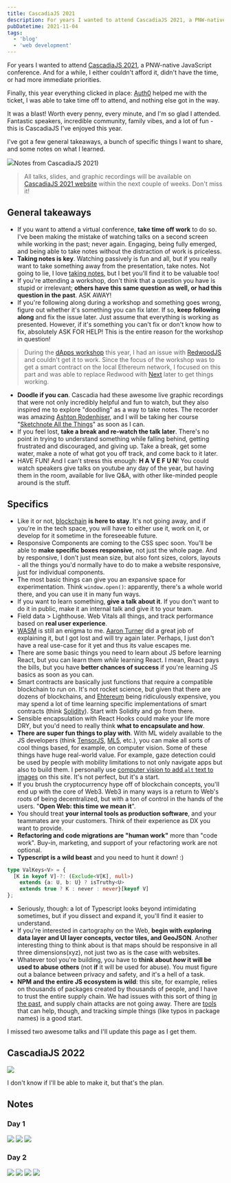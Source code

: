 ```yaml
---
title: CascadiaJS 2021
description: For years I wanted to attend CascadiaJS 2021, a PNW-native JavaScript conference. And for a while, I either couldn’t afford it, didn’t have the time, or had more immediate priorities.
pubDatetime: 2021-11-04
tags:
  - 'blog'
  - 'web development'
---
```


For years I wanted to attend [CascadiaJS 2021](https://cascadiajs.com), a PNW-native JavaScript conference. And for a while, I either couldn't afford it, didn't have the time, or had more immediate priorities.

Finally, this year everything clicked in place: [Auth0](https://auth0.com/) helped me with the ticket, I was able to take time off to attend, and nothing else got in the way.

It was a blast! Worth every penny, every minute, and I'm so glad I attended. Fantastic speakers, incredible community, family vibes, and a lot of fun - this is CascadiaJS I've enjoyed this year.

I've got a few general takeaways, a bunch of specific things I want to share, and some notes on what I learned.

![](assets/blog/posts/cascadiajs-2021/08b8509e78d22e88095a33dac1f3229dc36494ac-1086x724.avif)Notes from CascadiaJS 2021)

> All talks, slides, and graphic recordings will be available on [CascadiaJS 2021 website](https://2021.cascadiajs.com/) within the next couple of weeks. Don't miss it!

## General takeaways

- If you want to attend a virtual conference, **take time off work** to do so. I've been making the mistake of watching talks on a second screen while working in the past; never again. Engaging, being fully emerged, and being able to take notes without the distraction of work is priceless.
- **Taking notes is key**. Watching passively is fun and all, but if you really want to take something away from the presentation, take notes. Not going to lie, I love [taking notes](/blog/2021/10/14/journaling), but I bet you'll find it to be valuable too!
- If you're attending a workshop, don't think that a question you have is stupid or irrelevant; **others have this same question as well, or had this question in the past**. ASK AWAY!
- If you're following along during a workshop and something goes wrong, figure out whether it's something you can fix later. If so, **keep following along** and fix the issue later. Just assume that everything is working as presented. However, if it's something you can't fix or don't know how to fix, absolutely ASK FOR HELP! This is the entire reason for the workshop in question!

> During the [dApps workshop](https://2021.cascadiajs.com/workshops/dapps) this year, I had an issue with [RedwoodJS](https://redwoodjs.com/) and couldn't get it to work. Since the focus of the workshop was to get a smart contract on the local Ethereum network, I focused on this part and was able to replace Redwood with [Next](https://nextjs.org/) later to get things working.

- **Doodle if you can**. Cascadia had these awesome live graphic recordings that were not only incredibly helpful and fun to watch, but they also inspired me to explore "doodling" as a way to take notes. The recorder was amazing [Ashton Rodenhiser](https://twitter.com/mindseyeccf), and I will be taking her course "[Sketchnote All the Things](https://store.mindseyecreative.ca/sketchnote)" as soon as I can.
- If you feel lost, **take a break and re-watch the talk later**. There's no point in trying to understand something while falling behind, getting frustrated and discouraged, and giving up. Take a break, get some water, make a note of what got you off track, and come back to it later.
- HAVE FUN! And I can't stress this enough: **H A V E F U N**! You could watch speakers give talks on youtube any day of the year, but having them in the room, available for live Q&A, with other like-minded people around is the stuff.

## Specifics

- Like it or not, [blockchain](https://www.theverge.com/22654785/blockchain-explained-cryptocurrency-what-is-stake-nft) **is here to stay**. It's not going away, and if you're in the tech space, you will have to either use it, work on it, or develop for it sometime in the foreseeable future.
- Responsive Components are coming to the CSS spec soon. You'll be able to **make specific boxes responsive**, not just the whole page. And by responsive, I don't just mean size, but also font sizes, colors, layouts - all the things you'd normally have to do to make a website responsive, just for individual components.
- The most basic things can give you an expansive space for experimentation. Think `window.open()`: apparently, there's a whole world there, and you can use it in many fun ways.
- If you want to learn something, **give a talk about it**. If you don't want to do it in public, make it an internal talk and give it to your team.
- Field data > Lighthouse. Web Vitals all things, and track performance based on **real user experience**.
- [WASM](https://webassembly.org/) is still an enigma to me. [Aaron Turner](https://github.com/torch2424) did a great job of explaining it, but I got lost and will try again later. Perhaps, I just don't have a real use-case for it yet and thus its value escapes me.
- There are some basic things you need to learn about JS before learning React, but you can learn them _while_ learning React. I mean, React pays the bills, but you have **better chances of success** if you're learning JS basics as soon as you can.
- Smart contracts are basically just functions that require a compatible blockchain to run on. It's not rocket science, but given that there are dozens of blockchains, and [Ehtereum](https://ethereum.org/) being ridiculously expensive, you may spend a lot of time learning specific implementations of smart contracts (think [Solidity](https://soliditylang.org/)). Start with Solidity and go from there.
- Sensible encapsulation with React Hooks could make your life more DRY, but you'd need to really think **what to encapsulate and how**.
- **There are super fun things to play with**. With ML widely available to the JS developers (think [TensorJS](https://www.tensorflow.org/js), [ML5](https://ml5js.org/), etc.), you can make all sorts of cool things based, for example, on computer vision. Some of these things have huge real-world value. For example, gaze detection could be used by people with mobility limitations to not only navigate apps but also to build them. I personally use [computer vision to add `alt` text to images](/blog/2021/07/07/alt-text) on this site. It's not perfect, but it's a start.
- If you brush the cryptocurrency hype off of blockchain concepts, you'll end up with the core of Web3. Web3 in many ways is a return to Web's roots of being decentralized, but with a ton of control in the hands of the users. "**Open Web: this time we mean it**".
- You should treat **your internal tools as production software**, and your teammates are your customers. Think of their experience as DX you want to provide.
- **Refactoring and code migrations are "human work"** more than "code work". Buy-in, marketing, and support of your refactoring work are not optional.
- **Typescript is a wild beast** and you need to hunt it down! :)

```typescript
type ValKeys<V> = {
  [K in keyof V]-?: (Exclude<V[K], null>)
    extends {a: U, b: U} ? isTruthy<U>
    extends true ? K : never : never}[keyof V]
};
```

- Seriously, though: a lot of Typescript looks beyond intimidating sometimes, but if you dissect and expand it, you'll find it easier to understand.
- If you're interested in cartography on the Web, **begin with exploring data layer and UI layer concepts, vector tiles, and GeoJSON**. Another interesting thing to think about is that maps should be responsive in all three dimensions(xyz), not just two as is the case with websites.
- Whatever tool you're building, you have to **think about _how_ it will be used to abuse others** (not **if** it will be used for abuse). You must figure out a balance between privacy and safety, and it's a hell of a task.
- **NPM and the entire JS ecosystem is wild**: this site, for example, relies on thousands of packages created by thousands of people, and I have to trust the entire supply chain. We had issues with this sort of thing [in the past](https://thehackernews.com/2021/10/malicious-npm-libraries-caught.html), and supply chain attacks are not going away. There are [tools](https://socket.security/) that can help, though, and tracking simple things (like typos in package names) is a good start.

I missed two awesome talks and I'll update this page as I get them.

## CascadiaJS 2022

![](assets/blog/posts/cascadiajs-2021/4db36590c9ab23332ebe1b4e4c6b87da94b534e5-3500x1882.avif)

I don't know if I'll be able to make it, but that's the plan.

## Notes

### Day 1

![](assets/blog/posts/cascadiajs-2021/ef2922758eb0777d1b6e8a3cd37b4964fd766929-1000x1468.avif)
![](assets/blog/posts/cascadiajs-2021/7e9458bf0ebd514e89197c5f7756fa94e3f9f67d-1000x1426.avif)
![](assets/blog/posts/cascadiajs-2021/a62f12d0febaa0920f6f8ce2959e49a563ebae8c-1000x1473.avif)

### Day 2

![](assets/blog/posts/cascadiajs-2021/043d93499e585ef79237cdd82b4636d209b0a9be-1000x1442.avif)
![](assets/blog/posts/cascadiajs-2021/2184f74e42bc7fde1804f637bd1ba4904b004d19-1000x1419.avif)
![](assets/blog/posts/cascadiajs-2021/f32a113652ad3d13190749e4f548ef3b44eafc2b-1000x1451.avif)
![](assets/blog/posts/cascadiajs-2021/8cc1dc33c41ac5643aea8ea916a4f6f408a89d72-1000x1559.avif)
